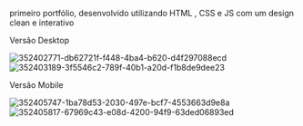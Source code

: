 primeiro portfólio, desenvolvido utilizando HTML , CSS e JS com um design clean e interativo

Versão Desktop

![352402771-db62721f-f448-4ba4-b620-d4f297088ecd](https://github.com/user-attachments/assets/24926fd8-dd68-4be8-b303-65390f888ac4)
![352403189-3f5546c2-789f-40b1-a20d-f1b8de9dee23](https://github.com/user-attachments/assets/f9a0801f-605d-49a5-836a-4bd8df9adc51)


Versão Mobile

![352405747-1ba78d53-2030-497e-bcf7-4553663d9e8a](https://github.com/user-attachments/assets/2f2fb1d3-e042-42d9-beb1-b570e9e8175a)
![352405817-67969c43-e08d-4200-94f9-63ded06893ed](https://github.com/user-attachments/assets/e8cf2a3f-38b5-4c87-86d3-03c3240d34ac)

